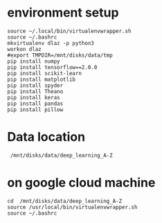 # environment setup
    source ~/.local/bin/virtualenvwrapper.sh
    source ~/.bashrc
    mkvirtualenv dlaz -p python3
    workon dlaz
    #export TMPDIR=/mnt/disks/data/tmp
    pip install numpy
    pip install tensorflow==2.0.0 
    pip install scikit-learn
    pip install matplotlib
    pip install spyder
    pip install Theano
    pip install keras
    pip install pandas
    pip install pillow
# Data location
     /mnt/disks/data/deep_learning_A-Z
     
# on google cloud machine
    cd  /mnt/disks/data/deep_learning_A-Z
    source /usr/local/bin/virtualenvwrapper.sh
    source ~/.bashrc